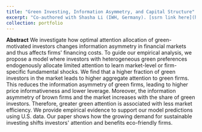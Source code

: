 ```yaml
---
title: "Green Investing, Information Asymmetry, and Capital Structure"
excerpt: "Co-authored with Shasha Li (IWH, Germany). [ssrn link here](https://papers.ssrn.com/sol3/papers.cfm?abstract_id=4589189)"
collection: portfolio
---
```


**Abstract** We investigate how optimal attention allocation of green-motivated investors changes information asymmetry in financial markets and thus affects firms' financing costs. To guide our empirical analysis, we propose a model where investors with heterogeneous green preferences endogenously allocate limited attention to learn market-level or firm-specific fundamental shocks. We find that a higher fraction of green investors in the market leads to higher aggregate attention to green firms. This reduces the information asymmetry of green firms, leading to higher price informativeness and lower leverage. Moreover, the information asymmetry of brown firms and the market increases with the share of green investors. Therefore, greater green attention is associated with less market efficiency. We provide empirical evidence to support our model predictions using U.S. data. Our paper shows how the growing demand for sustainable investing shifts investors' attention and benefits eco-friendly firms.
